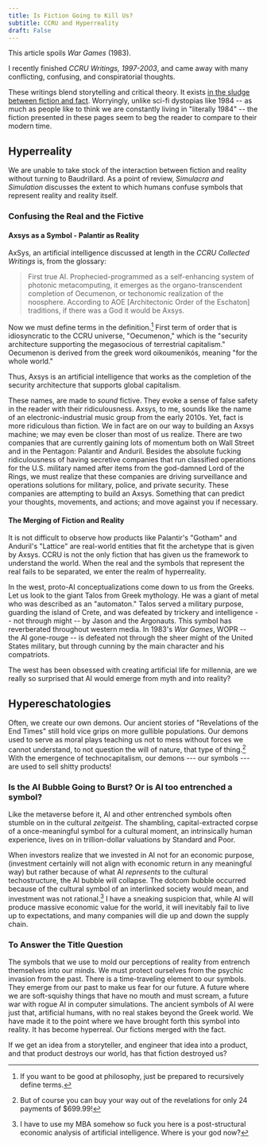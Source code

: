 ```yaml
---
title: Is Fiction Going to Kill Us? 
subtitle: CCRU and Hyperreality
draft: False 
---
```


This article spoils *War Games* (1983).

I recently finished *CCRU Writings, 1997-2003*, and came away with many conflicting, confusing, and conspiratorial thoughts.

These writings blend storytelling and critical theory. It exists [in the sludge between fiction and fact](../µkrite/death-instinct.md). Worryingly, unlike sci-fi dystopias like 1984 -- as much as people like to think we are constantly living in "literally 1984" -- the fiction presented in these pages seem to beg the reader to compare to their modern time.

## Hyperreality

We are unable to take stock of the interaction between fiction and reality without turning to Baudrillard. As a point of review, *Simulacra and Simulation* discusses the extent to which humans confuse symbols that represent reality and reality itself.

### Confusing the Real and the Fictive

#### Axsys as a Symbol - Palantir as Reality

AxSys, an artificial intelligence discussed at length in the *CCRU Collected Writings* is, from the glossary:

> First true AI. Prophecied-programmed as a self-enhancing system of photonic metacomputing, it emerges as the organo-transcendent completion of Oecumenon, or techonomic realization of the noosphere. According to AOE [Architectonic Order of the Eschaton] traditions, if there was a God it would be Axsys.

Now we must define terms in the definition.[^1] First term of order that is idiosyncratic to the CCRU universe, "Oecumenon," which is the "security architecture supporting the megasocious of terrestrial capitalism." Oecumenon is derived from the greek word oikoumenikós, meaning "for the whole world."

Thus, Axsys is an artificial intelligence that works as the completion of the security architecture that supports global capitalism.

These names, are made to *sound* fictive. They evoke a sense of false safety in the reader with their ridiculousness. Axsys, to me, sounds like the name of an electronic-industrial music group from the early 2010s. Yet, fact is more ridiculous than fiction. We in fact are on our way to building an Axsys machine; we may even be closer than most of us realize. There are two companies that are currently gaining lots of momentum both on Wall Street and in the Pentagon: Palantir and Anduril. Besides the absolute fucking ridiculousness of having secretive companies that run classified operations for the U.S. military named after items from the god-damned Lord of the Rings, we must realize that these companies are driving surveillance and operations solutions for military, police, and private security. These companies are attempting to build an Axsys. Something that can predict your thoughts, movements, and actions; and move against you if necessary. 

#### The Merging of Fiction and Reality

It is not difficult to observe how products like Palantir's "Gotham" and Anduril's "Lattice" are real-world entities that fit the archetype that is given by Axsys. CCRU is not the only fiction that has given us the framework to understand the world. When the real and the symbols that represent the real fails to be separated, we enter the realm of hyperreality. 

In the west, proto-AI conceptualizations come down to us from the Greeks. Let us look to the giant Talos from Greek mythology. He was a giant of metal who was described as an "automaton." Talos served a military purpose, guarding the island of Crete, and was defeated by trickery and intelligence -- not through might -- by Jason and the Argonauts. This symbol has reverberated throughout western media. In 1983's *War Games*, WOPR -- the AI gone-rouge -- is defeated not through the sheer might of the United States military, but through cunning by the main character and his compatriots.

The west has been obsessed with creating artificial life for millennia, are we really so surprised that AI would emerge from myth and into reality?

## Hypereschatologies

Often, we create our own demons. Our ancient stories of "Revelations of the End Times" still hold vice grips on more gullible populations. Our demons used to serve as moral plays teaching us not to mess without forces we cannot understand, to not question the will of nature, that type of thing.[^2] With the emergence of technocapitalism, our demons --- our symbols --- are used to sell shitty products!

### Is the AI Bubble Going to Burst? Or is AI too entrenched a symbol? 

Like the metaverse before it, AI and other entrenched symbols often stumble on in the cultural *zeitgeist*. The shambling, capital-extracted corpse of a once-meaningful symbol for a cultural moment, an intrinsically human experience, lives on in trillion-dollar valuations by Standard and Poor.

When investors realize that we invested in AI not for an economic purpose, (investment certainly will not align with economic return in any meaningful way) but rather because of what AI *represents* to the cultural techostructure, the AI bubble will collapse. The dotcom bubble occurred because of the cultural symbol of an interlinked society would mean, and investment was not rational.[^3] I have a sneaking suspicion that, while AI will produce massive economic value for the world, it will inevitably fail to live up to expectations, and many companies will die up and down the supply chain.

### To Answer the Title Question

The symbols that we use to mold our perceptions of reality from entrench themselves into our minds. We must protect ourselves from the psychic invasion from the past. There is a time-traveling element to our symbols. They emerge from our past to make us fear for our future. A future where we are soft-squishy things that have no mouth and must scream, a future war with rogue AI in computer simulations. The ancient symbols of AI were just that, artificial humans, with no real stakes beyond the Greek world. We have made it to the point where we have brought forth this symbol into reality. It has become hyperreal. Our fictions merged with the fact.

If we get an idea from a storyteller, and engineer that idea into a product, and that product destroys our world, has that fiction destroyed us?



[^1]: If you want to be good at philosophy, just be prepared to recursively define terms.
[^2]: But of course you can buy your way out of the revelations for only 24 payments of $699.99!  
[^3]: I have to use my MBA somehow so fuck you here is a post-structural economic analysis of artificial intelligence. Where is your god now?
